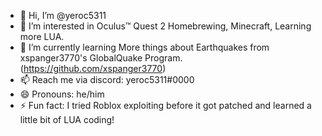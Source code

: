 - 👋 Hi, I’m @yeroc5311
- 👀 I’m interested in Oculus™ Quest 2 Homebrewing, Minecraft, Learning more LUA.
- 🌱 I’m currently learning More things about Earthquakes from xspanger3770's GlobalQuake Program. (https://github.com/xspanger3770)
- 📫 Reach me via discord: yeroc5311#0000
- 😄 Pronouns: he/him
- ⚡ Fun fact: I tried Roblox exploiting before it got patched and learned a little bit of LUA coding!
  
<!---
yeroc5311/yeroc5311 is a ✨ special ✨ repository because its `README.md` (this file) appears on your GitHub profile.
You can click the Preview link to take a look at your changes.
--->
